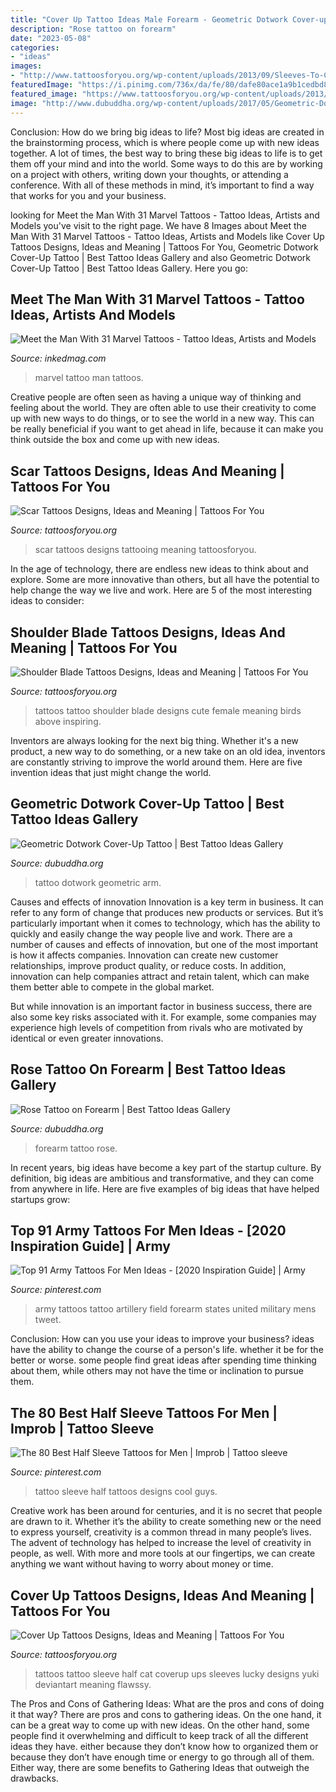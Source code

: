 ```yaml
---
title: "Cover Up Tattoo Ideas Male Forearm - Geometric Dotwork Cover-up Tattoo"
description: "Rose tattoo on forearm"
date: "2023-05-08"
categories:
- "ideas"
images:
- "http://www.tattoosforyou.org/wp-content/uploads/2013/09/Sleeves-To-Cover-Tattoos.jpg"
featuredImage: "https://i.pinimg.com/736x/da/fe/80/dafe80ace1a9b1cedbd81f51de176bc2.jpg"
featured_image: "https://www.tattoosforyou.org/wp-content/uploads/2013/11/Scar-Tattooing.jpg"
image: "http://www.dubuddha.org/wp-content/uploads/2017/05/Geometric-Dotwork-Cover-Up-Tattoo-by-Luke-Docwork-728x910.jpg"
---
```



Conclusion: How do we bring big ideas to life?
Most big ideas are created in the brainstorming process, which is where people come up with new ideas together. A lot of times, the best way to bring these big ideas to life is to get them off your mind and into the world. Some ways to do this are by working on a project with others, writing down your thoughts, or attending a conference. With all of these methods in mind, it’s important to find a way that works for you and your business.

	

		
looking for Meet the Man With 31 Marvel Tattoos - Tattoo Ideas, Artists and Models you've visit to the right page. We have 8 Images about Meet the Man With 31 Marvel Tattoos - Tattoo Ideas, Artists and Models like Cover Up Tattoos Designs, Ideas and Meaning | Tattoos For You, Geometric Dotwork Cover-Up Tattoo | Best Tattoo Ideas Gallery and also Geometric Dotwork Cover-Up Tattoo | Best Tattoo Ideas Gallery. Here you go:
		
    
## Meet The Man With 31 Marvel Tattoos - Tattoo Ideas, Artists And Models

<img loading=lazy src="https://www.inkedmag.com/.image/t_share/MTU5MDMyMDUwODA2MjM2ODIx/marvel31-feat.jpg" onerror="this.onerror=null;this.src='https://tse4.mm.bing.net/th?id=OIP.mL3YjbEY2AFNtBPCLACMxgHaF7&amp;pid=15.1';" alt="Meet the Man With 31 Marvel Tattoos - Tattoo Ideas, Artists and Models">

_Source: inkedmag.com_

>marvel tattoo man tattoos. 

	

Creative people are often seen as having a unique way of thinking and feeling about the world. They are often able to use their creativity to come up with new ways to do things, or to see the world in a new way. This can be really beneficial if you want to get ahead in life, because it can make you think outside the box and come up with new ideas.

    
## Scar Tattoos Designs, Ideas And Meaning | Tattoos For You

<img loading=lazy src="https://www.tattoosforyou.org/wp-content/uploads/2013/11/Scar-Tattooing.jpg" onerror="this.onerror=null;this.src='https://tse3.mm.bing.net/th?id=OIP.Nu5mmLdtbfzWUACK9gMSTAHaFj&amp;pid=15.1';" alt="Scar Tattoos Designs, Ideas and Meaning | Tattoos For You">

_Source: tattoosforyou.org_

>scar tattoos designs tattooing meaning tattoosforyou. 

	

In the age of technology, there are endless new ideas to think about and explore. Some are more innovative than others, but all have the potential to help change the way we live and work. Here are 5 of the most interesting ideas to consider: 

    
## Shoulder Blade Tattoos Designs, Ideas And Meaning | Tattoos For You

<img loading=lazy src="https://www.tattoosforyou.org/wp-content/uploads/2017/12/Female-Shoulder-Blade-Tattoos.jpg" onerror="this.onerror=null;this.src='https://tse4.mm.bing.net/th?id=OIP.CqUHH8owjqX9xqEjBYYx0gHaLG&amp;pid=15.1';" alt="Shoulder Blade Tattoos Designs, Ideas and Meaning | Tattoos For You">

_Source: tattoosforyou.org_

>tattoos tattoo shoulder blade designs cute female meaning birds above inspiring. 

	

Inventors are always looking for the next big thing. Whether it's a new product, a new way to do something, or a new take on an old idea, inventors are constantly striving to improve the world around them. Here are five invention ideas that just might change the world.

    
## Geometric Dotwork Cover-Up Tattoo | Best Tattoo Ideas Gallery

<img loading=lazy src="http://www.dubuddha.org/wp-content/uploads/2017/05/Geometric-Dotwork-Cover-Up-Tattoo-by-Luke-Docwork-728x910.jpg" onerror="this.onerror=null;this.src='https://tse2.mm.bing.net/th?id=OIP.DjluHpgPGbYchatrDsDg1wHaJQ&amp;pid=15.1';" alt="Geometric Dotwork Cover-Up Tattoo | Best Tattoo Ideas Gallery">

_Source: dubuddha.org_

>tattoo dotwork geometric arm. 

	

Causes and effects of innovation
Innovation is a key term in business. It can refer to any form of change that produces new products or services. But it’s particularly important when it comes to technology, which has the ability to quickly and easily change the way people live and work.
There are a number of causes and effects of innovation, but one of the most important is how it affects companies. Innovation can create new customer relationships, improve product quality, or reduce costs. In addition, innovation can help companies attract and retain talent, which can make them better able to compete in the global market.

But while innovation is an important factor in business success, there are also some key risks associated with it. For example, some companies may experience high levels of competition from rivals who are motivated by identical or even greater innovations.

    
## Rose Tattoo On Forearm | Best Tattoo Ideas Gallery

<img loading=lazy src="http://www.dubuddha.org/wp-content/uploads/2017/02/Rose-Tattoo-on-Forearm-by-amandawachob-728x888.jpg" onerror="this.onerror=null;this.src='https://tse4.mm.bing.net/th?id=OIP.By2cjpTXYP5uGYJapqsOWgHaJC&amp;pid=15.1';" alt="Rose Tattoo on Forearm | Best Tattoo Ideas Gallery">

_Source: dubuddha.org_

>forearm tattoo rose. 

	

In recent years, big ideas have become a key part of the startup culture. By definition, big ideas are ambitious and transformative, and they can come from anywhere in life. Here are five examples of big ideas that have helped startups grow: 

    
## Top 91 Army Tattoos For Men Ideas - [2020 Inspiration Guide] | Army

<img loading=lazy src="https://i.pinimg.com/736x/d9/29/c8/d929c849f24134c67ac9d6fa4b00862a.jpg" onerror="this.onerror=null;this.src='https://tse4.mm.bing.net/th?id=OIP.u6-otsXJdwgGhR07Ccq3ZwHaHa&amp;pid=15.1';" alt="Top 91 Army Tattoos For Men Ideas - [2020 Inspiration Guide] | Army">

_Source: pinterest.com_

>army tattoos tattoo artillery field forearm states united military mens tweet. 

	

Conclusion: How can you use your ideas to improve your business?
ideas have the ability to change the course of a person's life. whether it be for the better or worse. some people find great ideas after spending time thinking about them, while others may not have the time or inclination to pursue them.

    
## The 80 Best Half Sleeve Tattoos For Men | Improb | Tattoo Sleeve

<img loading=lazy src="https://i.pinimg.com/736x/da/fe/80/dafe80ace1a9b1cedbd81f51de176bc2.jpg" onerror="this.onerror=null;this.src='https://tse1.mm.bing.net/th?id=OIP.-1ui-y-W1ZBAHehMR4TPFAHaHa&amp;pid=15.1';" alt="The 80 Best Half Sleeve Tattoos for Men | Improb | Tattoo sleeve">

_Source: pinterest.com_

>tattoo sleeve half tattoos designs cool guys. 

	

Creative work has been around for centuries, and it is no secret that people are drawn to it. Whether it’s the ability to create something new or the need to express yourself, creativity is a common thread in many people’s lives. The advent of technology has helped to increase the level of creativity in people, as well. With more and more tools at our fingertips, we can create anything we want without having to worry about money or time.

    
## Cover Up Tattoos Designs, Ideas And Meaning | Tattoos For You

<img loading=lazy src="http://www.tattoosforyou.org/wp-content/uploads/2013/09/Sleeves-To-Cover-Tattoos.jpg" onerror="this.onerror=null;this.src='https://tse2.mm.bing.net/th?id=OIP.GWo_-tONN9EpbCUCK_ib-AHaLH&amp;pid=15.1';" alt="Cover Up Tattoos Designs, Ideas and Meaning | Tattoos For You">

_Source: tattoosforyou.org_

>tattoos tattoo sleeve half cat coverup ups sleeves lucky designs yuki deviantart meaning flawssy. 

	

The Pros and Cons of Gathering Ideas: What are the pros and cons of doing it that way?
There are pros and cons to gathering ideas. On the one hand, it can be a great way to come up with new ideas. On the other hand, some people find it overwhelming and difficult to keep track of all the different ideas they have. either because they don’t know how to organized them or because they don’t have enough time or energy to go through all of them. Either way, there are some benefits to Gathering Ideas that outweigh the drawbacks.

